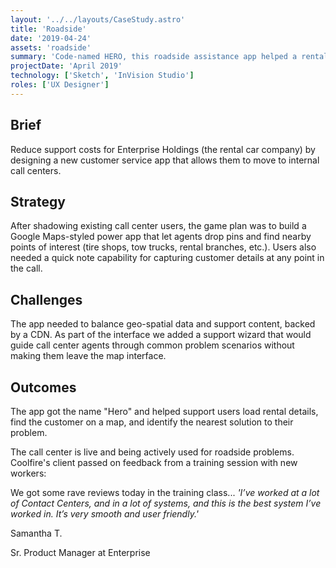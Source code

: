 ```yaml
---
layout: '../../layouts/CaseStudy.astro'
title: 'Roadside'
date: '2019-04-24'
assets: 'roadside'
summary: 'Code-named HERO, this roadside assistance app helped a rental giant support weary travelers by equipping a new in-house support team with superior situational awareness.'
projectDate: 'April 2019'
technology: ['Sketch', 'InVision Studio']
roles: ['UX Designer']
---
```


## Brief

Reduce support costs for Enterprise Holdings (the rental car company) by designing a new customer service app that allows them to move to internal call centers.

## Strategy

After shadowing existing call center users, the game plan was to build a Google Maps-styled power app that let agents drop pins and find nearby points of interest (tire shops, tow trucks, rental branches, etc.). Users also needed a quick note capability for capturing customer details at any point in the call.

## Challenges

The app needed to balance geo-spatial data and support content, backed by a CDN. As part of the interface we added a support wizard that would guide call center agents through common problem scenarios without making them leave the map interface.

## Outcomes

The app got the name "Hero" and helped support users load rental details, find the customer on a map, and identify the nearest solution to their problem.

The call center is live and being actively used for roadside problems. Coolfire's client passed on feedback from a training session with new workers:

<div class="quote">
  <p>We got some rave reviews today in the training class... <em>'I’ve worked at a lot of Contact Centers, and in a lot of systems, and this is the best system I’ve worked in. It’s very smooth and user friendly.'</em></p>
  <p>Samantha T.</p>
  <p>Sr. Product Manager at Enterprise</p>
</div>
